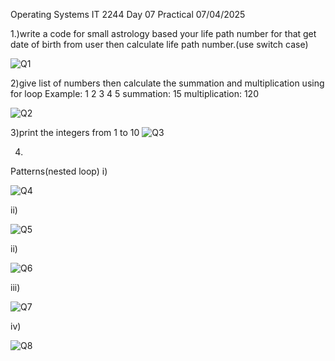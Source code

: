 
Operating Systems IT 2244
Day 07 Practical
07/04/2025

1.)write a code for small astrology based your life path number for that get date of birth from user then calculate life path number.(use switch case)

![Q1](https://github.com/user-attachments/assets/eeb9c78b-15d0-4afc-9b8c-702535e30389)


2)give list of numbers then calculate the summation and multiplication using for loop
Example:
1 2 3 4 5 
summation: 15
multiplication: 120

![Q2](https://github.com/user-attachments/assets/1741d5ca-1dcf-495e-bc1d-b935c4ce81f5)


3)print the integers from 1 to 10
![Q3](https://github.com/user-attachments/assets/170dc512-a227-46b1-8a9e-285eb2fd954d)


4)
Patterns(nested loop)
i)  

  ![Q4](https://github.com/user-attachments/assets/1c62f4b4-cd37-4c14-b5be-09992db0e094)


ii) 

![Q5](https://github.com/user-attachments/assets/bb27abe6-827e-4b1e-8d7b-52368e1b6234)


ii) 

![Q6](https://github.com/user-attachments/assets/9245b6c0-0920-43a4-ab20-adfa7995dbea)


iii) 

![Q7](https://github.com/user-attachments/assets/8769520b-d56e-42ef-a84e-8ee59cddca19)


iv) 

![Q8](https://github.com/user-attachments/assets/1212a3f5-8236-404f-a03e-cc61f9796862)




